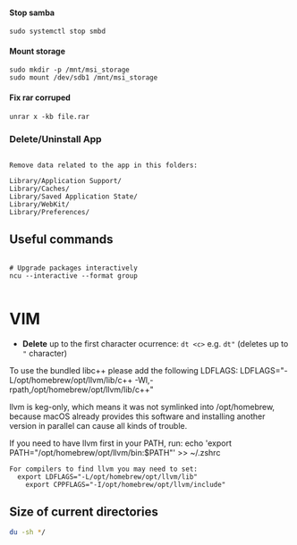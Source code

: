 #### Stop samba

```
sudo systemctl stop smbd
```

#### Mount storage

```
sudo mkdir -p /mnt/msi_storage
sudo mount /dev/sdb1 /mnt/msi_storage
```

#### Fix rar corruped

```
unrar x -kb file.rar
```


### Delete/Uninstall App

```

Remove data related to the app in this folders:

Library/Application Support/
Library/Caches/
Library/Saved Application State/
Library/WebKit/
Library/Preferences/

```

## Useful commands

```

# Upgrade packages interactively
ncu --interactive --format group


```



# VIM

* **Delete** up to the first character ocurrence: `dt <c>`
  e.g. `dt"` (deletes up to `"` character)


To use the bundled libc++ please add the following LDFLAGS:
  LDFLAGS="-L/opt/homebrew/opt/llvm/lib/c++ -Wl,-rpath,/opt/homebrew/opt/llvm/lib/c++"

  llvm is keg-only, which means it was not symlinked into /opt/homebrew,
  because macOS already provides this software and installing another version in
  parallel can cause all kinds of trouble.

  If you need to have llvm first in your PATH, run:
    echo 'export PATH="/opt/homebrew/opt/llvm/bin:$PATH"' >> ~/.zshrc

    For compilers to find llvm you may need to set:
      export LDFLAGS="-L/opt/homebrew/opt/llvm/lib"
        export CPPFLAGS="-I/opt/homebrew/opt/llvm/include"


## Size of current directories

```sh
du -sh */
```

